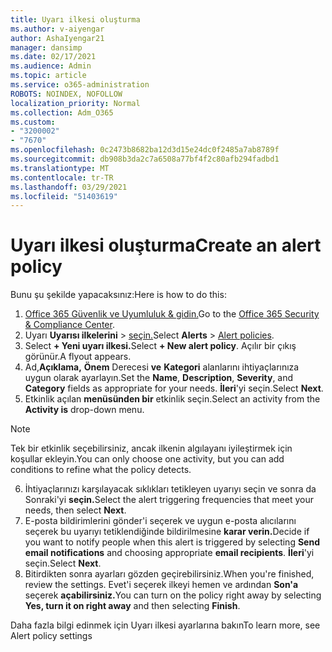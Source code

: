```yaml
---
title: Uyarı ilkesi oluşturma
ms.author: v-aiyengar
author: AshaIyengar21
manager: dansimp
ms.date: 02/17/2021
ms.audience: Admin
ms.topic: article
ms.service: o365-administration
ROBOTS: NOINDEX, NOFOLLOW
localization_priority: Normal
ms.collection: Adm_O365
ms.custom:
- "3200002"
- "7670"
ms.openlocfilehash: 0c2473b8682ba12d3d15e24dc0f2485a7ab8789f
ms.sourcegitcommit: db908b3da2c7a6508a77bf4f2c80afb294fadbd1
ms.translationtype: MT
ms.contentlocale: tr-TR
ms.lasthandoff: 03/29/2021
ms.locfileid: "51403619"
---
```

# <a name="create-an-alert-policy"></a><span data-ttu-id="df730-102">Uyarı ilkesi oluşturma</span><span class="sxs-lookup"><span data-stu-id="df730-102">Create an alert policy</span></span>

<span data-ttu-id="df730-103">Bunu şu şekilde yapacaksınız:</span><span class="sxs-lookup"><span data-stu-id="df730-103">Here is how to do this:</span></span>

1. <span data-ttu-id="df730-104">[Office 365 Güvenlik ve Uyumluluk & gidin.](https://go.microsoft.com/fwlink/p/?linkid=2077143)</span><span class="sxs-lookup"><span data-stu-id="df730-104">Go to the [Office 365 Security & Compliance Center](https://go.microsoft.com/fwlink/p/?linkid=2077143).</span></span>
1. <span data-ttu-id="df730-105">Uyarı **Uyarısı ilkelerini**  >  [seçin.](https://go.microsoft.com/fwlink/?linkid=2103208)</span><span class="sxs-lookup"><span data-stu-id="df730-105">Select **Alerts** > [Alert policies](https://go.microsoft.com/fwlink/?linkid=2103208).</span></span>
1. <span data-ttu-id="df730-106">Select **+ Yeni uyarı ilkesi.**</span><span class="sxs-lookup"><span data-stu-id="df730-106">Select **+ New alert policy**.</span></span> <span data-ttu-id="df730-107">Açılır bir çıkış görünür.</span><span class="sxs-lookup"><span data-stu-id="df730-107">A flyout appears.</span></span>
1. <span data-ttu-id="df730-108">Ad,**Açıklama,** **Önem** Derecesi **ve** **Kategori** alanlarını ihtiyaçlarınıza uygun olarak ayarlayın.</span><span class="sxs-lookup"><span data-stu-id="df730-108">Set the **Name**, **Description**, **Severity**, and **Category** fields as appropriate for your needs.</span></span> <span data-ttu-id="df730-109">**İleri**'yi seçin.</span><span class="sxs-lookup"><span data-stu-id="df730-109">Select **Next**.</span></span>
1. <span data-ttu-id="df730-110">Etkinlik açılan **menüsünden bir** etkinlik seçin.</span><span class="sxs-lookup"><span data-stu-id="df730-110">Select an activity from the **Activity is** drop-down menu.</span></span>
> [!NOTE]
>  <span data-ttu-id="df730-111">Tek bir etkinlik seçebilirsiniz, ancak ilkenin algılayanı iyileştirmek için koşullar ekleyin.</span><span class="sxs-lookup"><span data-stu-id="df730-111">You can only choose one activity, but you can add conditions to refine what the policy detects.</span></span>
6. <span data-ttu-id="df730-112">İhtiyaçlarınızı karşılayacak sıklıkları tetikleyen uyarıyı seçin ve sonra da Sonraki'yi **seçin.**</span><span class="sxs-lookup"><span data-stu-id="df730-112">Select the alert triggering frequencies that meet your needs, then select **Next**.</span></span>
7. <span data-ttu-id="df730-113">E-posta bildirimlerini gönder'i seçerek ve  uygun e-posta alıcılarını seçerek bu uyarıyı tetiklendiğinde bildirilmesine **karar verin.**</span><span class="sxs-lookup"><span data-stu-id="df730-113">Decide if you want to notify people when this alert is triggered by selecting **Send email notifications** and choosing appropriate **email recipients**.</span></span> <span data-ttu-id="df730-114">**İleri**'yi seçin.</span><span class="sxs-lookup"><span data-stu-id="df730-114">Select **Next**.</span></span>
8. <span data-ttu-id="df730-115">Bitirdikten sonra ayarları gözden geçirebilirsiniz.</span><span class="sxs-lookup"><span data-stu-id="df730-115">When you're finished, review the settings.</span></span> <span data-ttu-id="df730-116">Evet'i seçerek ilkeyi hemen ve ardından **Son'a** seçerek **açabilirsiniz.**</span><span class="sxs-lookup"><span data-stu-id="df730-116">You can turn on the policy right away by selecting **Yes, turn it on right away** and then selecting **Finish**.</span></span>

<span data-ttu-id="df730-117">Daha fazla bilgi edinmek için Uyarı ilkesi ayarlarına bakın</span><span class="sxs-lookup"><span data-stu-id="df730-117">To learn more, see Alert policy settings</span></span>

